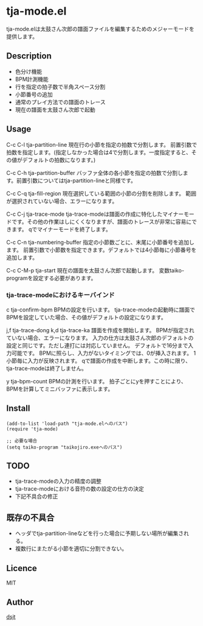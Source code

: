 # tja-mode.el
tja-mode.elは太鼓さん次郎の譜面ファイルを編集するためのメジャーモードを提供します。

## Description
* 色分け機能
* BPM計測機能
* 行を指定の拍子数で半角スペース分割
* 小節番号の追加
* 通常のプレイ方法での譜面のトレース
* 現在の譜面を太鼓さん次郎で起動

## Usage
C-c C-l
tja-partition-line
現在行の小節を指定の拍数で分割します。
前置引数で拍数を指定します。(指定しなかった場合は4で分割します。一度指定すると、その値がデフォルトの拍数になります。)

C-c C-h
tja-partition-buffer
バッファ全体の各小節を指定の拍数で分割します。前置引数についてはtja-partition-lineと同様です。

C-c C-q
tja-fill-region
現在選択している範囲の小節の分割を削除します。
範囲が選択されていない場合、エラーになります。

C-c C-j
tja-trace-mode
tja-trace-modeは譜面の作成に特化したマイナーモードです。その他の作業はしにくくなりますが、譜面のトレースが非常に容易にできます。
qでマイナーモードを終了します。

C-c C-n
tja-numbering-buffer
指定の小節数ごとに、末尾に小節番号を追加します。
前置引数で小節数を指定できます。デフォルトでは4小節毎に小節番号を追加します。

C-c C-M-p
tja-start
現在の譜面を太鼓さん次郎で起動します。
変数taiko-programを設定する必要があります。


### tja-trace-modeにおけるキーバインド
c
tja-confirm-bpm
BPMの設定を行います。
tja-trace-modeの起動時に譜面でBPMを設定していた場合、その値がデフォルトの設定になります。

j,f
tja-trace-dong
k,d
tja-trace-ka
譜面を作成を開始します。
BPMが指定されていない場合、エラーになります。
入力の仕方は太鼓さん次郎のデフォルトの設定と同じです。ただし連打には対応していません。
デフォルトで16分まで入力可能です。
BPMに照らし、入力がないタイミングでは、0が挿入されます。
1小節毎に入力が反映されます。
qで譜面の作成を中断します。この時に限り、tja-trace-modeは終了しません。

y
tja-bpm-count
BPMの計測を行います。
拍子ごとにyを押すことにより、BPMを計算してミニバッファに表示します。


## Install
```` emacs-lisp
(add-to-list 'load-path "tja-mode.elへのパス")
(require 'tja-mode)

;; 必要な場合
(setq taiko-program "taikojiro.exeへのパス")
````

## TODO

* tja-trace-modeの入力の精度の調整
* tja-trace-modeにおける音符の数の設定の仕方の決定
* 下記不具合の修正

## 既存の不具合

* ヘッダでtja-partition-lineなどを行った場合に予期しない場所が編集される。
* 複数行にまたがる小節を適切に分割できない。

## Licence

MIT

## Author

[dsjt](https://github.com/dsjt)

